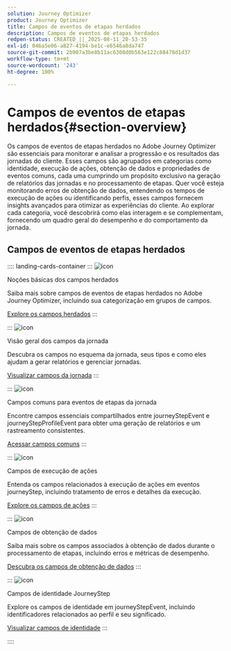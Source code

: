 ```yaml
---
solution: Journey Optimizer
product: Journey Optimizer
title: Campos de eventos de etapas herdados
description: Campos de eventos de etapas herdados
redpen-status: CREATED_||_2025-08-11_20-53-35
exl-id: 046a5e06-a827-4194-be1c-e6546a8da747
source-git-commit: 2b907a3be8b11ac6308d0b563e122c88478d1d37
workflow-type: tm+mt
source-wordcount: '243'
ht-degree: 100%

---
```


# Campos de eventos de etapas herdados{#section-overview}

Os campos de eventos de etapas herdados no Adobe Journey Optimizer são essenciais para monitorar e analisar a progressão e os resultados das jornadas do cliente. Esses campos são agrupados em categorias como identidade, execução de ações, obtenção de dados e propriedades de eventos comuns, cada uma cumprindo um propósito exclusivo na geração de relatórios das jornadas e no processamento de etapas. Quer você esteja monitorando erros de obtenção de dados, entendendo os tempos de execução de ações ou identificando perfis, esses campos fornecem insights avançados para otimizar as experiências do cliente. Ao explorar cada categoria, você descobrirá como elas interagem e se complementam, fornecendo um quadro geral do desempenho e do comportamento da jornada.

## Campos de eventos de etapas herdados

:::: landing-cards-container
:::
![icon](https://cdn.experienceleague.adobe.com/icons/book.svg?lang=pt-BR)

Noções básicas dos campos herdados

Saiba mais sobre campos de eventos de etapas herdados no Adobe Journey Optimizer, incluindo sua categorização em grupos de campos.

[Explore os campos herdados](../using/reports/sharing-legacy-fields.md)
:::

:::
![icon](https://cdn.experienceleague.adobe.com/icons/chart-line.svg?lang=pt-BR)

Visão geral dos campos da jornada

Descubra os campos no esquema da jornada, seus tipos e como eles ajudam a gerar relatórios e gerenciar jornadas.

[Visualizar campos da jornada](../using/reports/sharing-journey-fields.md)
:::

:::
![icon](https://cdn.experienceleague.adobe.com/icons/list-check.svg?lang=pt-BR)

Campos comuns para eventos de etapas da jornada

Encontre campos essenciais compartilhados entre journeyStepEvent e journeyStepProfileEvent para obter uma geração de relatórios e um rastreamento consistentes.

[Acessar campos comuns](../using/reports/sharing-common-fields.md)
:::

:::
![icon](https://cdn.experienceleague.adobe.com/icons/gear.svg?lang=pt-BR)

Campos de execução de ações

Entenda os campos relacionados à execução de ações em eventos journeyStep, incluindo tratamento de erros e detalhes da execução.

[Explore os campos de ações](../using/reports/sharing-execution-fields.md)
:::

:::
![icon](https://cdn.experienceleague.adobe.com/icons/code-branch.svg?lang=pt-BR)

Campos de obtenção de dados

Saiba mais sobre os campos associados à obtenção de dados durante o processamento de etapas, incluindo erros e métricas de desempenho.

[Descubra os campos de obtenção de dados](../using/reports/sharing-fetch-fields.md)
:::

:::
![icon](https://cdn.experienceleague.adobe.com/icons/bullseye.svg?lang=pt-BR)

Campos de identidade JourneyStep

Explore os campos de identidade em journeyStepEvent, incluindo identificadores relacionados ao perfil e seu significado.

[Visualizar campos de identidade](../using/reports/sharing-identity-fields.md)
:::

::::
